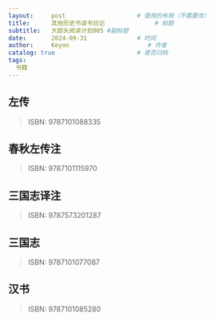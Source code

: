```yaml
---
layout:     post                    # 使用的布局（不需要改）
title:      其他历史书读书日记              # 标题 
subtitle:   大部头阅读计划005 #副标题
date:       2024-09-31              # 时间
author:     Keyon                      # 作者
catalog: true                       # 是否归档
tags:
  书籍
---
```


## 左传

> ISBN: 9787101088335

## 春秋左传注

> ISBN: 9787101115970

## 三国志译注

> ISBN: 9787573201287

## 三国志

> ISBN: 9787101077087

## 汉书

> ISBN: 9787101085280

